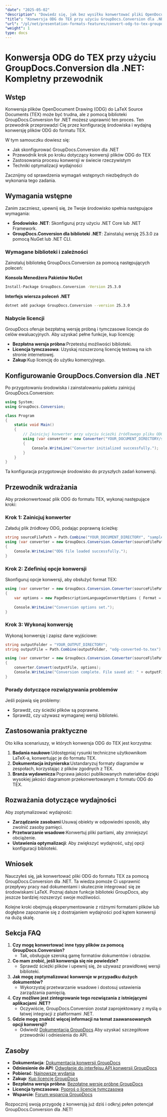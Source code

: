 ```yaml
---
"date": "2025-05-02"
"description": "Dowiedz się, jak bez wysiłku konwertować pliki OpenDocument Drawing (ODG) na dokumenty źródłowe LaTeX (TEX) przy użyciu potężnej biblioteki GroupDocs.Conversion. Zwiększ zgodność dokumentów i usprawnij swój przepływ pracy."
"title": "Konwersja ODG do TEX przy użyciu GroupDocs.Conversion dla .NET&#58; Kompletny przewodnik"
"url": "/pl/net/presentation-formats-features/convert-odg-to-tex-groupdocs-conversion-net/"
"weight": 1
type: docs
---
```

# Konwersja ODG do TEX przy użyciu GroupDocs.Conversion dla .NET: Kompletny przewodnik

## Wstęp

Konwersja plików OpenDocument Drawing (ODG) do LaTeX Source Documents (TEX) może być trudna, ale z pomocą biblioteki GroupDocs.Conversion for .NET możesz usprawnić ten proces. Ten przewodnik przeprowadzi Cię przez konfigurację środowiska i wydajną konwersję plików ODG do formatu TEX.

W tym samouczku dowiesz się:
- Jak skonfigurować GroupDocs.Conversion dla .NET
- Przewodnik krok po kroku dotyczący konwersji plików ODG do TEX
- Zastosowania procesu konwersji w świecie rzeczywistym
- Techniki optymalizacji wydajności

Zacznijmy od sprawdzenia wymagań wstępnych niezbędnych do wykonania tego zadania.

## Wymagania wstępne

Zanim zaczniesz, upewnij się, że Twoje środowisko spełnia następujące wymagania:

- **Środowisko .NET**: Skonfiguruj przy użyciu .NET Core lub .NET Framework.
- **GroupDocs.Conversion dla biblioteki .NET**: Zainstaluj wersję 25.3.0 za pomocą NuGet lub .NET CLI.

### Wymagane biblioteki i zależności

Zainstaluj bibliotekę GroupDocs.Conversion za pomocą następujących poleceń:

**Konsola Menedżera Pakietów NuGet**
```bash
Install-Package GroupDocs.Conversion -Version 25.3.0
```

**Interfejs wiersza poleceń .NET**
```bash
dotnet add package GroupDocs.Conversion --version 25.3.0
```

### Nabycie licencji

GroupDocs oferuje bezpłatną wersję próbną i tymczasowe licencje do celów ewaluacyjnych. Aby uzyskać pełne funkcje, kup licencję:
- **Bezpłatna wersja próbna**:Przetestuj możliwości biblioteki.
- **Licencja tymczasowa**: Uzyskaj rozszerzoną licencję testową na ich stronie internetowej.
- **Zakup**:Kup licencję do użytku komercyjnego.

## Konfigurowanie GroupDocs.Conversion dla .NET

Po przygotowaniu środowiska i zainstalowaniu pakietu zainicjuj GroupDocs.Conversion:

```csharp
using System;
using GroupDocs.Conversion;

class Program
{
    static void Main()
    {
        // Zainicjuj konwerter przy użyciu ścieżki źródłowego pliku ODG.
        using (var converter = new Converter("YOUR_DOCUMENT_DIRECTORY/sample.odg"))
        {
            Console.WriteLine("Converter initialized successfully.");
        }
    }
}
```

Ta konfiguracja przygotowuje środowisko do przyszłych zadań konwersji.

## Przewodnik wdrażania

Aby przekonwertować plik ODG do formatu TEX, wykonaj następujące kroki:

### Krok 1: Zainicjuj konwerter

Załaduj plik źródłowy ODG, podając poprawną ścieżkę:

```csharp
string sourceFilePath = Path.Combine("YOUR_DOCUMENT_DIRECTORY", "sample.odg");
using (var converter = new GroupDocs.Conversion.Converter(sourceFilePath))
{
    Console.WriteLine("ODG file loaded successfully.");
}
```

### Krok 2: Zdefiniuj opcje konwersji

Skonfiguruj opcje konwersji, aby obsłużyć format TEX:

```csharp
using (var converter = new GroupDocs.Conversion.Converter(sourceFilePath))
{
    var options = new PageDescriptionLanguageConvertOptions { Format = GroupDocs.Conversion.FileTypes.PageDescriptionLanguageFileType.Tex };
    
    Console.WriteLine("Conversion options set.");
}
```

### Krok 3: Wykonaj konwersję

Wykonaj konwersję i zapisz dane wyjściowe:

```csharp
string outputFolder = "YOUR_OUTPUT_DIRECTORY";
string outputFile = Path.Combine(outputFolder, "odg-converted-to.tex");

using (var converter = new GroupDocs.Conversion.Converter(sourceFilePath))
{
    converter.Convert(outputFile, options);
    Console.WriteLine("Conversion complete. File saved at: " + outputFile);
}
```

### Porady dotyczące rozwiązywania problemów

Jeśli pojawią się problemy:
- Sprawdź, czy ścieżki plików są poprawne.
- Sprawdź, czy używasz wymaganej wersji biblioteki.

## Zastosowania praktyczne

Oto kilka scenariuszy, w których konwersja ODG do TEX jest korzystna:
1. **Badania naukowe**:Udostępniaj rysunki techniczne użytkownikom LaTeX-a, konwertując je do formatu TEX.
2. **Dokumentacja inżynierska**:Ustandaryzuj formaty diagramów w zespołach, korzystając z plików zgodnych z TEX.
3. **Branża wydawnicza**:Poprawa jakości publikowanych materiałów dzięki wysokiej jakości diagramom przekonwertowanym z formatu ODG do TEX.

## Rozważania dotyczące wydajności

Aby zoptymalizować wydajność:
- **Zarządzanie zasobami**:Usuwaj obiekty w odpowiedni sposób, aby zwolnić zasoby pamięci.
- **Przetwarzanie wsadowe**:Konwertuj pliki partiami, aby zmniejszyć obciążenie.
- **Ustawienia optymalizacji**: Aby zwiększyć wydajność, użyj opcji konfiguracji biblioteki.

## Wniosek

Nauczyłeś się, jak konwertować pliki ODG do formatu TEX za pomocą GroupDocs.Conversion dla .NET. Ta wiedza pomoże Ci usprawnić przepływy pracy nad dokumentami i skutecznie integrować się ze środowiskami LaTeX. Poznaj dalsze funkcje biblioteki GroupDocs, aby jeszcze bardziej rozszerzyć swoje możliwości.

Kolejne kroki obejmują eksperymentowanie z różnymi formatami plików lub dogłębne zapoznanie się z dostrajaniem wydajności pod kątem konwersji na dużą skalę.

## Sekcja FAQ

1. **Czy mogę konwertować inne typy plików za pomocą GroupDocs.Conversion?**
   - Tak, obsługuje szeroką gamę formatów dokumentów i obrazów.
2. **Co mam zrobić, jeśli konwersja się nie powiedzie?**
   - Sprawdź ścieżki plików i upewnij się, że używasz prawidłowej wersji biblioteki.
3. **Jak mogę zoptymalizować konwersje w przypadku dużych dokumentów?**
   - Wykorzystaj przetwarzanie wsadowe i dostosuj ustawienia zarządzania pamięcią.
4. **Czy możliwe jest zintegrowanie tego rozwiązania z istniejącymi aplikacjami .NET?**
   - Oczywiście, GroupDocs.Conversion został zaprojektowany z myślą o łatwej integracji z platformami .NET.
5. **Gdzie mogę znaleźć więcej informacji na temat zaawansowanych opcji konwersji?**
   - Odwiedź [Dokumentacja GroupDocs](https://docs.groupdocs.com/conversion/net/) Aby uzyskać szczegółowe przewodniki i odniesienia do API.

## Zasoby
- **Dokumentacja**: [Dokumentacja konwersji GroupDocs](https://docs.groupdocs.com/conversion/net/)
- **Odniesienie do API**: [Odwołanie do interfejsu API konwersji GroupDocs](https://reference.groupdocs.com/conversion/net/)
- **Pobierać**: [Najnowsze wydania](https://releases.groupdocs.com/conversion/net/)
- **Zakup**: [Kup licencję GroupDocs](https://purchase.groupdocs.com/buy)
- **Bezpłatna wersja próbna**: [Bezpłatne wersje próbne GroupDocs](https://releases.groupdocs.com/conversion/net/)
- **Licencja tymczasowa**: [Poproś o licencję tymczasową](https://purchase.groupdocs.com/temporary-license/)
- **Wsparcie**: [Forum wsparcia GroupDocs](https://forum.groupdocs.com/c/conversion/10)

Rozpocznij swoją przygodę z konwersją już dziś i odkryj pełen potencjał GroupDocs.Conversion dla .NET!